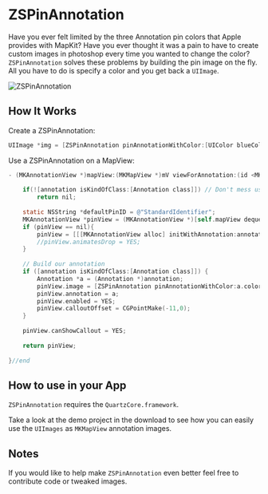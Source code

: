 ZSPinAnnotation
=============

Have you ever felt limited by the three Annotation pin colors that Apple provides with MapKit? Have you ever thought it was a pain to have to create custom images in photoshop every time you wanted to change the color?  `ZSPinAnnotation` solves these problems by building the pin image on the fly.  All you have to do is specify a color and you get back a `UIImage`.

![ZSPinAnnotation](http://f.cl.ly/items/223W1a0d0s3m3S0h3K37/Screen%20Shot%202011-12-06%20at%203.59.23%20PM.png "ZSPinAnnotation")

How It Works
---

Create a ZSPinAnnotation:

```objective-c
UIImage *img = [ZSPinAnnotation pinAnnotationWithColor:[UIColor blueColor]];
```

Use a ZSPinAnnotation on a MapView:

```objective-c
- (MKAnnotationView *)mapView:(MKMapView *)mV viewForAnnotation:(id <MKAnnotation>)annotation {
	
	if(![annotation isKindOfClass:[Annotation class]]) // Don't mess user location
        return nil;
	
	static NSString *defaultPinID = @"StandardIdentifier";
	MKAnnotationView *pinView = (MKAnnotationView *)[self.mapView dequeueReusableAnnotationViewWithIdentifier:defaultPinID];
	if (pinView == nil){
		pinView = [[[MKAnnotationView alloc] initWithAnnotation:annotation reuseIdentifier:defaultPinID] autorelease];
		//pinView.animatesDrop = YES;
	}
	
	// Build our annotation
	if ([annotation isKindOfClass:[Annotation class]]) {
		Annotation *a = (Annotation *)annotation;
		pinView.image = [ZSPinAnnotation pinAnnotationWithColor:a.color];// ZSPinAnnotation Being Used
		pinView.annotation = a;
		pinView.enabled = YES;
		pinView.calloutOffset = CGPointMake(-11,0);
	}
	
	pinView.canShowCallout = YES;
	
	return pinView;
	
}//end
```

How to use in your App
---
`ZSPinAnnotation` requires the `QuartzCore.framework`.

Take a look at the demo project in the download to see how you can easily use the `UIImages` as `MKMapView` annotation images.

Notes
---

If you would like to help make `ZSPinAnnotation` even better feel free to contribute code or tweaked images.